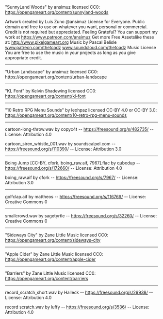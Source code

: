 "SunnyLand Woods" by ansimuz licensed CC0: https://opengameart.org/content/sunnyland-woods

Artwork created by Luis Zuno @ansimuz License for Everyone. Public domain and free to use on whatever you want, personal or commercial. Credit is not required but appreciated. Feeling Grateful? You can support my work at https://www.patreon.com/ansimuz Get more Free Assetslike these at: http://www.pixelgameart.org Music by Pascal Belisle www.patreon.com/thetoadz www.soundcloud.com/thetoadz Music License You are free to use the music in your projects as long as you give appropriate credit.

---

"Urban Landscape" by ansimuz licensed CC0: https://opengameart.org/content/urban-landscape

---

"KL Font" by Kelvin Shadewing licensed CC0: https://opengameart.org/content/kl-font

---

"10 Retro RPG Menu Sounds" by leohpaz licensed CC-BY 4.0 or CC-BY 3.0: https://opengameart.org/content/10-retro-rpg-menu-sounds

---

cartoon-long-throw.wav by copyc4t -- https://freesound.org/s/482735/ -- License: Attribution 4.0

cartoon_siren_whistle_001.wav by soundscalpel.com -- https://freesound.org/s/110390/ -- License: Attribution 3.0

---

Boing Jump [CC-BY, cfork, boing_raw.aif, 7967].flac by qubodup -- https://freesound.org/s/172660/ -- License: Attribution 4.0

boing_raw.aif by cfork -- https://freesound.org/s/7967/ -- License: Attribution 3.0

---

golfclap.aif by mattheos -- https://freesound.org/s/116769/ -- License: Creative Commons 0

---

smallcrowd.wav by sagetyrtle -- https://freesound.org/s/32260/ -- License: Creative Commons 0

---

"Sideways City" by Zane Little Music licensed CC0: https://opengameart.org/content/sideways-city

---

"Apple Cider" by Zane Little Music licensed CC0: https://opengameart.org/content/apple-cider

---

"Barriers" by Zane Little Music licensed CC0: https://opengameart.org/content/barriers

---

record_scratch_short.wav by Halleck -- https://freesound.org/s/29938/ -- License: Attribution 4.0

record scratch.wav by luffy -- https://freesound.org/s/3536/ -- License: Attribution 4.0
